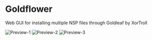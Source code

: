 # Goldflower
Web GUI for installing multiple NSP files through Goldleaf by XorTroll

![Preview-1](https://github.com/Niekvdm/Goldflower/raw/master/images/Goldflower-1.jpg)
![Preview-2](https://github.com/Niekvdm/Goldflower/raw/master/images/Goldflower-2.jpg)
![Preview-3](https://github.com/Niekvdm/Goldflower/raw/master/images/Goldflower-3.jpg)
